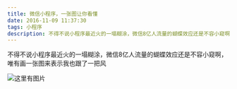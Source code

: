 ```yaml
---
title: 微信小程序，一张图让你看懂
date: 2016-11-09 11:37:30
tags: 小程序
description: 不得不说小程序最近火的一塌糊涂，微信8亿人流量的蝴蝶效应还是不容小窥啊，唯有画一张图来表示我也跟了一把风
---
```


不得不说小程序最近火的一塌糊涂，微信8亿人流量的蝴蝶效应还是不容小窥啊，唯有画一张图来表示我也跟了一把风

![这里有图片](http://vue-js.com/public/upload/e75445e46a8241b1c1e8f0b416ee6754.png)
